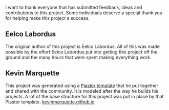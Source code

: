 I want to thank everyone that has submitted feedback, ideas and contributions to this project. Some individuals deserve a special thank you for helping make this project a success.

## Eelco Labordus

The original author of this project is Eelco Labordus. All of this was made possible by the effort Eelco Labordus put into getting this project off the ground and the many hours that were spent making everything work.

## Kevin Marquette

This project was generated using a [Plaster template](https://github.com/KevinMarquette/PlasterTemplates) that he put together and shared with the community. It is modeled after the way he builds his projects. A lot of the base structure for this project was put in place by that Plaster template. [kevinmarquette.github.io](http://kevinmarquette.github.io)

